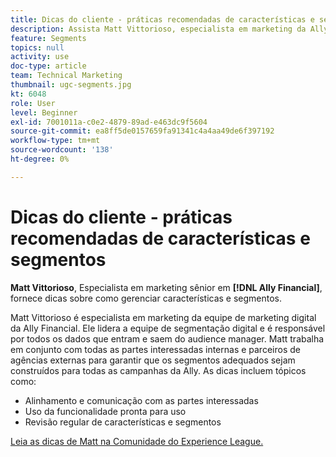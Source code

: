 ```yaml
---
title: Dicas do cliente - práticas recomendadas de características e segmentos
description: Assista Matt Vittorioso, especialista em marketing da Ally Financial, que dá dicas sobre como gerenciar características e segmentos.
feature: Segments
topics: null
activity: use
doc-type: article
team: Technical Marketing
thumbnail: ugc-segments.jpg
kt: 6048
role: User
level: Beginner
exl-id: 7001011a-c0e2-4879-89ad-e463dc9f5604
source-git-commit: ea8ff5de0157659fa91341c4a4aa49de6f397192
workflow-type: tm+mt
source-wordcount: '138'
ht-degree: 0%

---
```


# Dicas do cliente - práticas recomendadas de características e segmentos

**Matt Vittorioso**, Especialista em marketing sênior em **[!DNL Ally Financial]**, fornece dicas sobre como gerenciar características e segmentos.

Matt Vittorioso é especialista em marketing da equipe de marketing digital da Ally Financial. Ele lidera a equipe de segmentação digital e é responsável por todos os dados que entram e saem do audience manager. Matt trabalha em conjunto com todas as partes interessadas internas e parceiros de agências externas para garantir que os segmentos adequados sejam construídos para todas as campanhas da Ally. As dicas incluem tópicos como:

* Alinhamento e comunicação com as partes interessadas
* Uso da funcionalidade pronta para uso
* Revisão regular de características e segmentos

[Leia as dicas de Matt na Comunidade do Experience League.](https://experienceleaguecommunities.adobe.com/t5/adobe-audience-manager-blogs/traits-and-segments-best-practices/ba-p/367729)
